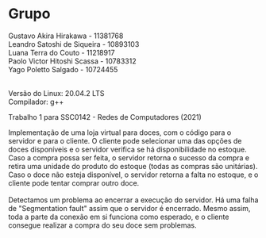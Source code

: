 # Grupo

Gustavo Akira Hirakawa - 11381768 <br>
Leandro Satoshi de Siqueira - 10893103 <br>
Luana Terra do Couto - 11218917 <br>
Paolo Victor Hitoshi Scassa - 10783312 <br>
Yago Poletto Salgado - 10724455<br><br>

Versão do Linux: 20.04.2 LTS<br>
Compilador: g++<br>

Trabalho 1 para SSC0142 - Redes de Computadores (2021)<br>

Implementação de uma loja virtual para doces, com o código para o servidor e para o cliente. O cliente pode selecionar uma das opções de doces disponíveis e o servidor verifica se há disponibilidade no estoque. Caso a compra possa ser feita, o servidor retorna o sucesso da compra e retira uma unidade do produto do estoque (todas as compras são unitárias). Caso o doce não esteja disponível, o servidor retorna a falta no estoque, e o cliente pode tentar comprar outro doce.<br><br>
Detectamos um problema ao encerrar a execução do servidor. Há uma falha de "Segmentation fault" assim que o servidor é encerrado. Mesmo assim, toda a parte da conexão em si funciona como esperado, e o cliente consegue realizar a compra do seu doce sem problemas.
